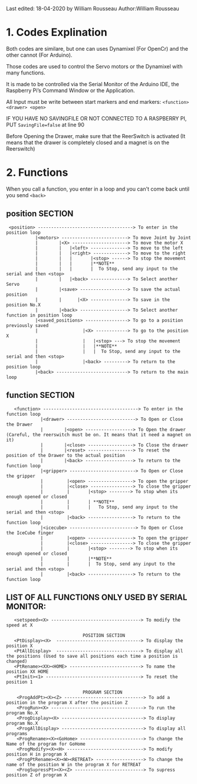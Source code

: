 Last edited: 18-04-2020 by William Rousseau
 Author:William Rousseau

# 1. Codes Explination
Both codes are similare, but one can uses Dynamixel (For OpenCr) and the other cannot (For Arduino).

Those codes are used to control the Servo motors or the Dynamixel with many functions. 

It is made to be controlled via the Serial Monitor of the Arduino IDE, the Raspberry Pi’s Command Window or the Application.

All Input must be write between start markers and end markers: ```<function> <drawer> <open>```
  
IF YOU HAVE NO SAVINGFILE OR NOT CONNECTED TO A RASPBERRY PI, PUT ```SavingFile=false``` at line 90

Before Opening the Drawer, make sure that the ReerSwitch is activated (It means that the drawer is completely closed and a magnet is on the Reerswitch)

# 2. Functions
When you call a function, you enter in a loop and you can't come back until you send ```<back>```
## position SECTION
 ```
  <position> ------------------------------------> To enter in the position loop 
            |<motors> -------------------------> To move Joint by Joint   
            |        |<X> ---------------------> To move the motor X
            |        |   |<left> --------------> To move to the left
            |        |   |<right> -------------> To move to the right
            |        |   |       |<stop> ------> To stop the movement
            |        |   |       |**NOTE**
            |        |   |       |  To Stop, send any input to the serial and then <stop>
            |        |   |<back> --------------> To Select another Servo
            |        |<save> ------------------> To save the actual position
            |        |      |<X> --------------> To save in the position No.X
            |        |<back> ------------------> To Select another function in position loop   
            |<saved_positions> ----------------> To go to a position previously saved
            |                 |<X> ------------> To go to the position X
            |                 |   |<stop> ---> To stop the movement
            |                 |   |**NOTE**
            |                 |   |  To Stop, send any input to the serial and then <stop>
            |                 |<back> ---------> To return to the position loop         
            |<back> ---------------------------> To return to the main loop
   ```                              
 ## function SECTION  
 ```
    <function> ------------------------------------> To enter in the function loop
              |<drawer> --------------------------> To Open or Close the Drawer 
              |        |<open> ------------------> To Open the drawer (Careful, the reerswitch must be on. It means that it need a magnet on it)
              |        |<close> -----------------> To Close the drawer
              |        |<reset> -----------------> To reset the position of the Drawer to the actual position
              |        |<back> ------------------> To return to the function loop
              |<gripper> -------------------------> To Open or Close the gripper
              |         |<open> -----------------> To open the gripper
              |         |<close> ----------------> To close the gripper
              |         |       |<stop> --------> To stop when its enough opened or closed
              |         |       | **NOTE**
              |         |       |   To Stop, send any input to the serial and then <stop>
              |         |<back> -----------------> To return to the function loop
              |<icecube> -------------------------> To Open or Close the IceCube finger
              |         |<open> -----------------> To open the gripper
              |         |<close> ----------------> To close the gripper
              |         |       |<stop> --------> To stop when its enough opened or closed
              |         |       |**NOTE**
              |         |       |  To Stop, send any input to the serial and then <stop>
              |         |<back> -----------------> To return to the function loop                             
   ```                                             
                                               
 ## LIST OF ALL FUNCTIONS ONLY USED BY SERIAL MONITOR:                                              
 ```                                            
    <setspeed><X> ----------------------------------> To modify the speed at X
                        
                              POSITION SECTION
    <PtDisplay><X>  --------------------------------> To display the position X
    <PtAllDisplay>  --------------------------------> To display all the positions (Used to save all positions each time a position is changed)
    <PtRename><XX><HOME> ---------------------------> To name the position XX HOME 
    <PtInit><1> ------------------------------------> To reset the position 1
                         
                              PROGRAM SECTION
     <ProgAddPt><X><Z> ------------------------------> To add a position in the program X after the position Z 
     <ProgRun><X> -----------------------------------> To run the program No.X 
     <ProgDisplay><X> -------------------------------> To display program No.X 
     <ProgAllDisplay> -------------------------------> To display all programs
     <ProgRename><X><GoHome> ------------------------> To change the Name of the program for GoHome
     <ProgModify><X><H> -----------------------------> To modify position H in program X
     <ProgPtRename><X><W><RETREAT> ------------------> To change the name of the position W in the program X for RETREAT
     <ProgSupressPt><X><Z> --------------------------> To supress position Z of program X 
   
 ```
